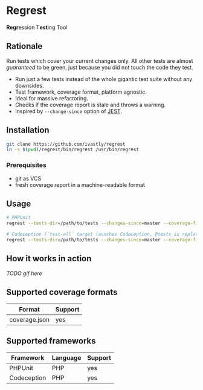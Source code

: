 # Regrest
**Regr**ession T**est**ing Tool

## Rationale
Run tests which cover your current changes only. 
All other tests are almost _guaranteed_ to be green, just because you did not touch the code they test.

* Run just a few tests instead of the whole gigantic test suite without any downsides.
* Test framework, coverage format, platform agnostic.
* Ideal for massive refactoring.
* Checks if the coverage report is stale and throws a warning.
* Inspired by `--change-since` option of [JEST](https://jestjs.io/docs/en/cli#--changedsince).

## Installation
```bash
git clone https://github.com/ivastly/regrest
ln -s $(pwd)/regrest/bin/regrest /usr/bin/regrest
```

### Prerequisites
* git as VCS
* fresh coverage report in a machine-readable format


## Usage
```bash
# PHPUnit
regrest --tests-dir=/path/to/tests --changes-since=master --coverage-file=/path/to/coverage.json --command="vendor/bin/phpunit" --framework="phpunit"

# Codeception (`test-all` target launches Codeception, @tests is replaced by the actual list of tests in the `--command` option)
regrest --tests-dir=/path/to/tests --changes-since=master --coverage-file=/path/to/coverage.json --command="make tests-all @tests" --framework="codeception"
```

## How it works in action
*TODO gif here*

## Supported coverage formats
Format | Support
--- | ---
coverage.json | yes

## Supported frameworks
Framework | Language | Support
--- | --- | ---
PHPUnit | PHP | yes
Codeception | PHP | yes
